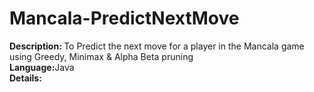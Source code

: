 # Mancala-PredictNextMove
<b>Description: </b>To Predict the next move for a player in the Mancala game using Greedy, Minimax &amp; Alpha Beta pruning<br/>
<b>Language:</b>Java<br/>
<b>Details:</b><br/>

